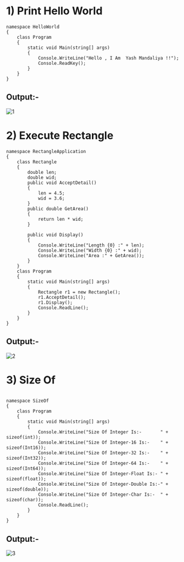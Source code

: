 # 1) Print Hello World
```
namespace HelloWorld
{
    class Program
    {
        static void Main(string[] args)
        {
            Console.WriteLine("Hello , I Am  Yash Mandaliya !!");
            Console.ReadKey();
        }
    }
}

```

## Output:-

![1](https://user-images.githubusercontent.com/112624754/217141477-26d531b7-8d75-4995-81f4-36a887af99e7.png)

# 2) Execute Rectangle 
```
namespace RectangleApplication
{
    class Rectangle
    {
        double len;
        double wid;
        public void AcceptDetail()
        {
            len = 4.5;
            wid = 3.6;
        }
        public double GetArea()
        {
            return len * wid;
        }

        public void Display()
        {
            Console.WriteLine("Length {0} :" + len);
            Console.WriteLine("Width {0} :" + wid);
            Console.WriteLine("Area :" + GetArea());
        }
    }
    class Program
    {
        static void Main(string[] args)
        {
            Rectangle r1 = new Rectangle();
            r1.AcceptDetail();
            r1.Display();
            Console.ReadLine();
        }
    }
}
```
## Output:-
![2](https://user-images.githubusercontent.com/112624754/217141787-e636b8b5-137f-42fb-b2f3-c1f9766ade1a.png)

# 3) Size Of
```

namespace SizeOf
{
    class Program
    {
        static void Main(string[] args)
        {
            Console.WriteLine("Size Of Integer Is:-       " + sizeof(int));
            Console.WriteLine("Size Of Integer-16 Is:-    " + sizeof(Int16));
            Console.WriteLine("Size Of Integer-32 Is:-    " + sizeof(Int32));
            Console.WriteLine("Size Of Integer-64 Is:-    " + sizeof(Int64));
            Console.WriteLine("Size Of Integer-Float Is:- " + sizeof(float));
            Console.WriteLine("Size Of Integer-Double Is:-" + sizeof(double));
            Console.WriteLine("Size Of Integer-Char Is:-  " + sizeof(char));
            Console.ReadLine();
        }
    }
}

```
## Output:-
![3](https://user-images.githubusercontent.com/112624754/217142776-fbcb23c7-d470-4fc3-9aac-23e3b3b5008d.png)

